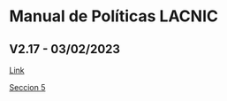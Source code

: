 # Manual de Políticas LACNIC
## V2.17 - 03/02/2023

[Link](https://www.lacnic.net/543/1/lacnic/)

[Seccion 5](seccion5.md)

